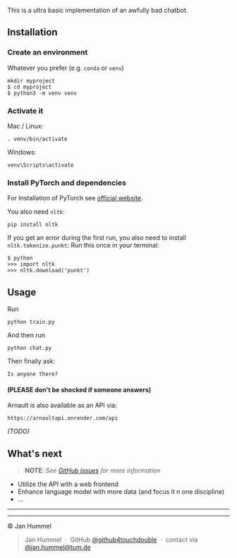 This is a ultra basic implementation of an awfully bad chatbot.

## Installation

### Create an environment
Whatever you prefer (e.g. `conda` or `venv`)
```console
mkdir myproject
$ cd myproject
$ python3 -m venv venv
```

### Activate it
Mac / Linux:
```console
. venv/bin/activate
```
Windows:
```console
venv\Scripts\activate
```
### Install PyTorch and dependencies

For Installation of PyTorch see [official website](https://pytorch.org/).

You also need `nltk`:
 ```console
pip install nltk
 ```

If you get an error during the first run, you also need to install `nltk.tokenize.punkt`:
Run this once in your terminal:
 ```console
$ python
>>> import nltk
>>> nltk.download('punkt')
```

## Usage
Run
```console
python train.py
```
And then run
```console
python chat.py
```
Then finally ask:
```console
Is anyone there?
```
#### (PLEASE don't be shocked if someone answers)
Arnault is also available as an API via:
```console
https://arnaultapi.onrender.com/api
```
*(TODO)*

## What's next

> __NOTE__: _See [GitHub issues](https://github.com/carlobortolan/Embloy/issues) for more information_

- Utilize the API with a web frontend
- Enhance language model with more data (and focus it n one discipline)
- ...

---

---

© Jan Hummel

> Jan Hummel &nbsp;&middot;&nbsp;
> GitHub [@github4touchdouble](https://github.com/github4touchdouble) &nbsp;&middot;&nbsp;
> contact via [@jan.hummel@tum.de](jan.hummel@tum.de)